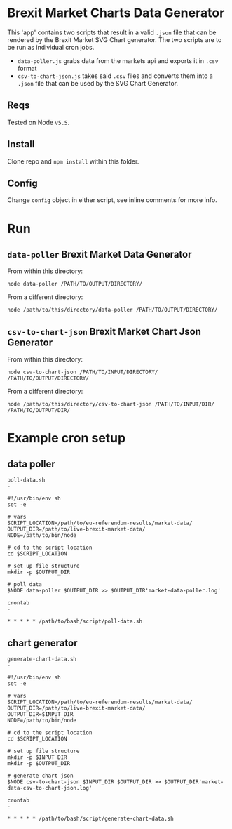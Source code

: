 # Brexit Market Charts Data Generator

This 'app' contains two scripts that result in a valid `.json` file that can be rendered by the Brexit Market SVG Chart generator. The two scripts are to be run as individual cron jobs.

 - `data-poller.js` grabs data from the markets api and exports it in `.csv` format
 - `csv-to-chart-json.js` takes said `.csv` files and converts them into a `.json` file that can be used by the SVG Chart Generator.

## Reqs
Tested on Node `v5.5`.

## Install
Clone repo and `npm install` within this folder.

## Config
Change `config` object in either script, see inline comments for more info.

# Run

## `data-poller` Brexit Market Data Generator

From within this directory:

`node data-poller /PATH/TO/OUTPUT/DIRECTORY/`

From a different directory:

`node /path/to/this/directory/data-poller /PATH/TO/OUTPUT/DIRECTORY/`

## `csv-to-chart-json` Brexit Market Chart Json Generator

From within this directory:

`node csv-to-chart-json /PATH/TO/INPUT/DIRECTORY/ /PATH/TO/OUTPUT/DIRECTORY/`

From a different directory:

`node /path/to/this/directory/csv-to-chart-json /PATH/TO/INPUT/DIR/ /PATH/TO/OUTPUT/DIR/`

# Example cron setup

## data poller

```
poll-data.sh
-

#!/usr/bin/env sh
set -e

# vars
SCRIPT_LOCATION=/path/to/eu-referendum-results/market-data/
OUTPUT_DIR=/path/to/live-brexit-market-data/
NODE=/path/to/bin/node

# cd to the script location
cd $SCRIPT_LOCATION

# set up file structure
mkdir -p $OUTPUT_DIR

# poll data
$NODE data-poller $OUTPUT_DIR >> $OUTPUT_DIR'market-data-poller.log'

```

```
crontab
-

* * * * * /path/to/bash/script/poll-data.sh
```

## chart generator

```
generate-chart-data.sh
-

#!/usr/bin/env sh
set -e

# vars
SCRIPT_LOCATION=/path/to/eu-referendum-results/market-data/
OUTPUT_DIR=/path/to/live-brexit-market-data/
OUTPUT_DIR=$INPUT_DIR
NODE=/path/to/bin/node

# cd to the script location
cd $SCRIPT_LOCATION

# set up file structure
mkdir -p $INPUT_DIR
mkdir -p $OUTPUT_DIR

# generate chart json
$NODE csv-to-chart-json $INPUT_DIR $OUTPUT_DIR >> $OUTPUT_DIR'market-data-csv-to-chart-json.log'

```

```
crontab
-

* * * * * /path/to/bash/script/generate-chart-data.sh
```
